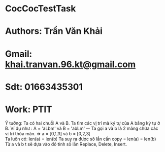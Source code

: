﻿# CocCocTestTask
# Authors: Trần Văn Khải
# Gmail: khai.tranvan.96.kt@gmail.com
# Sdt: 01663435301
# Work: PTIT

Ý tưởng: Ta có hai chuỗi A và B. Ta tìm các vị trí mà ký tự của A bằng ký tự ở B.
Ví dụ như : A = 'aLbm' và B = 'abLm'
 -- Ta gọi a và b là 2 mảng chứa các vị trí thỏa mãn.
 => a = [0,1,3] và b = [0,2,3]  
 Ta luôn có: len(a) = len(b)
 Ta suy ra được sô lần cần copy = len(a) = len(b)
 Từ a và b t sẽ dựa vào đó tính số lần Replace, Delete, Insert.
 
 
